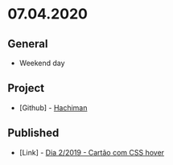 # 07.04.2020

## General

- Weekend day

## Project

- \[Github\] - [Hachiman](https://github.com/mythological-alliance/hachiman)

## Published

- \[Link\] - [Dia 2/2019 - Cartão com CSS hover](https://nerdcalistenico.com.br/hemersonvianna/artigos/daysofcode/2019/dia-2-cartao-com-css-hover/)
